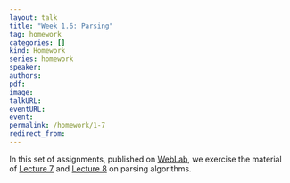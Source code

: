 ```yaml
---
layout: talk
title: "Week 1.6: Parsing"
tag: homework
categories: []
kind: Homework
series: homework
speaker:
authors:
pdf:
image:
talkURL:
eventURL:
event:
permalink: /homework/1-7
redirect_from:
---
```


In this set of assignments, published on [WebLab](https://weblab.tudelft.nl/cs4200/2021-2022/assignment/87798/view), we exercise the material of [Lecture 7]({{site.baseurl}}/lecture/7) and [Lecture 8]({{site.baseurl}}/lecture/8) on parsing algorithms.
